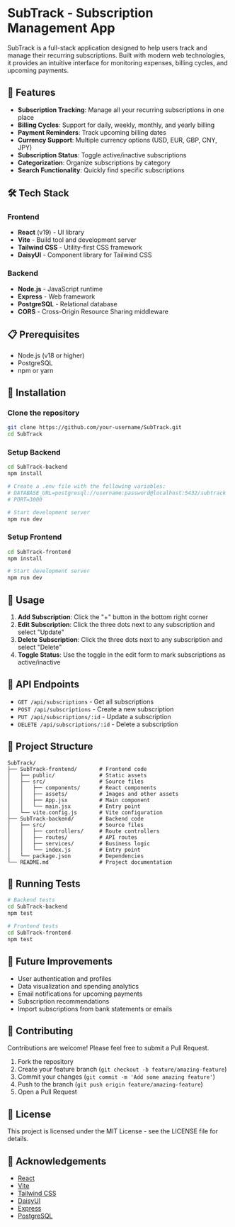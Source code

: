 # SubTrack - Subscription Management App

SubTrack is a full-stack application designed to help users track and manage their recurring subscriptions. Built with modern web technologies, it provides an intuitive interface for monitoring expenses, billing cycles, and upcoming payments.

## 🚀 Features

- **Subscription Tracking**: Manage all your recurring subscriptions in one place
- **Billing Cycles**: Support for daily, weekly, monthly, and yearly billing
- **Payment Reminders**: Track upcoming billing dates
- **Currency Support**: Multiple currency options (USD, EUR, GBP, CNY, JPY)
- **Subscription Status**: Toggle active/inactive subscriptions
- **Categorization**: Organize subscriptions by category
- **Search Functionality**: Quickly find specific subscriptions

## 🛠️ Tech Stack

### Frontend
- **React** (v19) - UI library
- **Vite** - Build tool and development server
- **Tailwind CSS** - Utility-first CSS framework
- **DaisyUI** - Component library for Tailwind CSS

### Backend
- **Node.js** - JavaScript runtime
- **Express** - Web framework
- **PostgreSQL** - Relational database
- **CORS** - Cross-Origin Resource Sharing middleware

## 📋 Prerequisites

- Node.js (v18 or higher)
- PostgreSQL
- npm or yarn

## 🔧 Installation

### Clone the repository

```bash
git clone https://github.com/your-username/SubTrack.git
cd SubTrack
```

### Setup Backend

```bash
cd SubTrack-backend
npm install

# Create a .env file with the following variables:
# DATABASE_URL=postgresql://username:password@localhost:5432/subtrack
# PORT=3000

# Start development server
npm run dev
```

### Setup Frontend

```bash
cd SubTrack-frontend
npm install

# Start development server
npm run dev
```

## 📱 Usage

1. **Add Subscription**: Click the "+" button in the bottom right corner
2. **Edit Subscription**: Click the three dots next to any subscription and select "Update"
3. **Delete Subscription**: Click the three dots next to any subscription and select "Delete"
4. **Toggle Status**: Use the toggle in the edit form to mark subscriptions as active/inactive

## 🔄 API Endpoints

- `GET /api/subscriptions` - Get all subscriptions
- `POST /api/subscriptions` - Create a new subscription
- `PUT /api/subscriptions/:id` - Update a subscription
- `DELETE /api/subscriptions/:id` - Delete a subscription

## 📂 Project Structure

```
SubTrack/
├── SubTrack-frontend/       # Frontend code
│   ├── public/              # Static assets
│   ├── src/                 # Source files
│   │   ├── components/      # React components
│   │   ├── assets/          # Images and other assets
│   │   ├── App.jsx          # Main component
│   │   └── main.jsx         # Entry point
│   └── vite.config.js       # Vite configuration
├── SubTrack-backend/        # Backend code
│   ├── src/                 # Source files
│   │   ├── controllers/     # Route controllers
│   │   ├── routes/          # API routes
│   │   ├── services/        # Business logic
│   │   └── index.js         # Entry point
│   └── package.json         # Dependencies
└── README.md                # Project documentation
```

## 🧪 Running Tests

```bash
# Backend tests
cd SubTrack-backend
npm test

# Frontend tests
cd SubTrack-frontend
npm test
```

## 🔮 Future Improvements

- User authentication and profiles
- Data visualization and spending analytics
- Email notifications for upcoming payments
- Subscription recommendations
- Import subscriptions from bank statements or emails

## 🤝 Contributing

Contributions are welcome! Please feel free to submit a Pull Request.

1. Fork the repository
2. Create your feature branch (`git checkout -b feature/amazing-feature`)
3. Commit your changes (`git commit -m 'Add some amazing feature'`)
4. Push to the branch (`git push origin feature/amazing-feature`)
5. Open a Pull Request

## 📄 License

This project is licensed under the MIT License - see the LICENSE file for details.

## 👏 Acknowledgements

- [React](https://reactjs.org/)
- [Vite](https://vitejs.dev/)
- [Tailwind CSS](https://tailwindcss.com/)
- [DaisyUI](https://daisyui.com/)
- [Express](https://expressjs.com/)
- [PostgreSQL](https://www.postgresql.org/)
